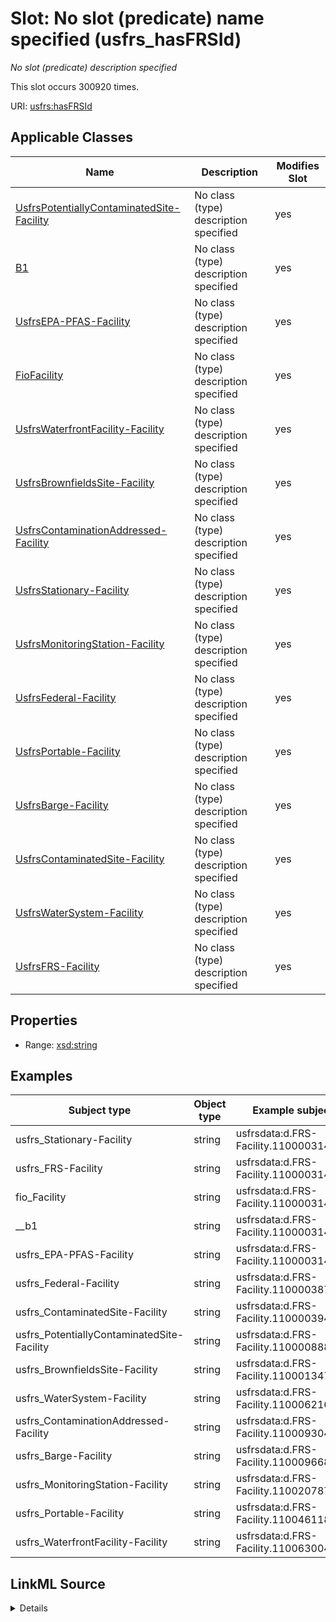 

# Slot: No slot (predicate) name specified (usfrs_hasFRSId)


_No slot (predicate) description specified_






This slot occurs 300920 times.


URI: [usfrs:hasFRSId](http://sawgraph.spatialai.org/v1/us-frs#hasFRSId)



<!-- no inheritance hierarchy -->





## Applicable Classes

| Name | Description | Modifies Slot |
| --- | --- | --- |
| [UsfrsPotentiallyContaminatedSite-Facility](../classes/UsfrsPotentiallyContaminatedSite-Facility.md) | No class (type) description specified |  yes  |
| [B1](../classes/B1.md) | No class (type) description specified |  yes  |
| [UsfrsEPA-PFAS-Facility](../classes/UsfrsEPA-PFAS-Facility.md) | No class (type) description specified |  yes  |
| [FioFacility](../classes/FioFacility.md) | No class (type) description specified |  yes  |
| [UsfrsWaterfrontFacility-Facility](../classes/UsfrsWaterfrontFacility-Facility.md) | No class (type) description specified |  yes  |
| [UsfrsBrownfieldsSite-Facility](../classes/UsfrsBrownfieldsSite-Facility.md) | No class (type) description specified |  yes  |
| [UsfrsContaminationAddressed-Facility](../classes/UsfrsContaminationAddressed-Facility.md) | No class (type) description specified |  yes  |
| [UsfrsStationary-Facility](../classes/UsfrsStationary-Facility.md) | No class (type) description specified |  yes  |
| [UsfrsMonitoringStation-Facility](../classes/UsfrsMonitoringStation-Facility.md) | No class (type) description specified |  yes  |
| [UsfrsFederal-Facility](../classes/UsfrsFederal-Facility.md) | No class (type) description specified |  yes  |
| [UsfrsPortable-Facility](../classes/UsfrsPortable-Facility.md) | No class (type) description specified |  yes  |
| [UsfrsBarge-Facility](../classes/UsfrsBarge-Facility.md) | No class (type) description specified |  yes  |
| [UsfrsContaminatedSite-Facility](../classes/UsfrsContaminatedSite-Facility.md) | No class (type) description specified |  yes  |
| [UsfrsWaterSystem-Facility](../classes/UsfrsWaterSystem-Facility.md) | No class (type) description specified |  yes  |
| [UsfrsFRS-Facility](../classes/UsfrsFRS-Facility.md) | No class (type) description specified |  yes  |







## Properties

* Range: [xsd:string](http://www.w3.org/2001/XMLSchema#string)






## Examples

| Subject type | Object type | Example subject | Example object | Occurrences |
| --- | --- | --- | --- | --- |
| usfrs_Stationary-Facility | string | usfrsdata:d.FRS-Facility.110000314204 | 110000314204 | 246338 |
| usfrs_FRS-Facility | string | usfrsdata:d.FRS-Facility.110000314204 | 110000314204 | 300920 |
| fio_Facility | string | usfrsdata:d.FRS-Facility.110000314204 | 110000314204 | 300920 |
| __b1 | string | usfrsdata:d.FRS-Facility.110000314204 | 110000314204 | 300920 |
| usfrs_EPA-PFAS-Facility | string | usfrsdata:d.FRS-Facility.110000314222 | 110000314222 | 8665 |
| usfrs_Federal-Facility | string | usfrsdata:d.FRS-Facility.110000387714 | 110000387714 | 1208 |
| usfrs_ContaminatedSite-Facility | string | usfrsdata:d.FRS-Facility.110000394635 | 110000394635 | 94 |
| usfrs_PotentiallyContaminatedSite-Facility | string | usfrsdata:d.FRS-Facility.110000888585 | 110000888585 | 854 |
| usfrs_BrownfieldsSite-Facility | string | usfrsdata:d.FRS-Facility.110001347490 | 110001347490 | 3566 |
| usfrs_WaterSystem-Facility | string | usfrsdata:d.FRS-Facility.110006216415 | 110006216415 | 43116 |
| usfrs_ContaminationAddressed-Facility | string | usfrsdata:d.FRS-Facility.110009304485 | 110009304485 | 10 |
| usfrs_Barge-Facility | string | usfrsdata:d.FRS-Facility.110009668243 | 110009668243 | 2 |
| usfrs_MonitoringStation-Facility | string | usfrsdata:d.FRS-Facility.110020787013 | 110020787013 | 788 |
| usfrs_Portable-Facility | string | usfrsdata:d.FRS-Facility.110046118330 | 110046118330 | 276 |
| usfrs_WaterfrontFacility-Facility | string | usfrsdata:d.FRS-Facility.110063004323 | 110063004323 | 1 |




## LinkML Source

<details>

```yaml
name: usfrs_hasFRSId
annotations:
  count:
    tag: count
    value: 300920
description: No slot (predicate) description specified
title: No slot (predicate) name specified
examples:
- object:
    example_object: '110000314204'
    example_object_type: string
    example_predicate: usfrs:hasFRSId
    example_subject: usfrsdata:d.FRS-Facility.110000314204
    example_subject_type: usfrs_Stationary-Facility
- object:
    example_object: '110000314204'
    example_object_type: string
    example_predicate: usfrs:hasFRSId
    example_subject: usfrsdata:d.FRS-Facility.110000314204
    example_subject_type: usfrs_FRS-Facility
- object:
    example_object: '110000314204'
    example_object_type: string
    example_predicate: usfrs:hasFRSId
    example_subject: usfrsdata:d.FRS-Facility.110000314204
    example_subject_type: fio_Facility
- object:
    example_object: '110000314204'
    example_object_type: string
    example_predicate: usfrs:hasFRSId
    example_subject: usfrsdata:d.FRS-Facility.110000314204
    example_subject_type: __b1
- object:
    example_object: '110000314222'
    example_object_type: string
    example_predicate: usfrs:hasFRSId
    example_subject: usfrsdata:d.FRS-Facility.110000314222
    example_subject_type: usfrs_EPA-PFAS-Facility
- object:
    example_object: '110000387714'
    example_object_type: string
    example_predicate: usfrs:hasFRSId
    example_subject: usfrsdata:d.FRS-Facility.110000387714
    example_subject_type: usfrs_Federal-Facility
- object:
    example_object: '110000394635'
    example_object_type: string
    example_predicate: usfrs:hasFRSId
    example_subject: usfrsdata:d.FRS-Facility.110000394635
    example_subject_type: usfrs_ContaminatedSite-Facility
- object:
    example_object: '110000888585'
    example_object_type: string
    example_predicate: usfrs:hasFRSId
    example_subject: usfrsdata:d.FRS-Facility.110000888585
    example_subject_type: usfrs_PotentiallyContaminatedSite-Facility
- object:
    example_object: '110001347490'
    example_object_type: string
    example_predicate: usfrs:hasFRSId
    example_subject: usfrsdata:d.FRS-Facility.110001347490
    example_subject_type: usfrs_BrownfieldsSite-Facility
- object:
    example_object: '110006216415'
    example_object_type: string
    example_predicate: usfrs:hasFRSId
    example_subject: usfrsdata:d.FRS-Facility.110006216415
    example_subject_type: usfrs_WaterSystem-Facility
- object:
    example_object: '110009304485'
    example_object_type: string
    example_predicate: usfrs:hasFRSId
    example_subject: usfrsdata:d.FRS-Facility.110009304485
    example_subject_type: usfrs_ContaminationAddressed-Facility
- object:
    example_object: '110009668243'
    example_object_type: string
    example_predicate: usfrs:hasFRSId
    example_subject: usfrsdata:d.FRS-Facility.110009668243
    example_subject_type: usfrs_Barge-Facility
- object:
    example_object: '110020787013'
    example_object_type: string
    example_predicate: usfrs:hasFRSId
    example_subject: usfrsdata:d.FRS-Facility.110020787013
    example_subject_type: usfrs_MonitoringStation-Facility
- object:
    example_object: '110046118330'
    example_object_type: string
    example_predicate: usfrs:hasFRSId
    example_subject: usfrsdata:d.FRS-Facility.110046118330
    example_subject_type: usfrs_Portable-Facility
- object:
    example_object: '110063004323'
    example_object_type: string
    example_predicate: usfrs:hasFRSId
    example_subject: usfrsdata:d.FRS-Facility.110063004323
    example_subject_type: usfrs_WaterfrontFacility-Facility
from_schema: fio-kg
rank: 1000
slot_uri: usfrs:hasFRSId
alias: usfrs_hasFRSId
domain_of:
- __b1
- fio_Facility
- usfrs_Barge-Facility
- usfrs_BrownfieldsSite-Facility
- usfrs_ContaminatedSite-Facility
- usfrs_ContaminationAddressed-Facility
- usfrs_EPA-PFAS-Facility
- usfrs_FRS-Facility
- usfrs_Federal-Facility
- usfrs_MonitoringStation-Facility
- usfrs_Portable-Facility
- usfrs_PotentiallyContaminatedSite-Facility
- usfrs_Stationary-Facility
- usfrs_WaterSystem-Facility
- usfrs_WaterfrontFacility-Facility
range: string

```
</details>